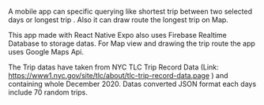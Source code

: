  A mobile app can specific querying like shortest trip between two selected days or longest trip . Also it can draw route the longest trip on Map. 
 
This app made with React Native Expo also uses Firebase Realtime Database to storage datas. For Map view and drawing the trip route the app uses Google Maps Api.  

The Trip datas have taken from NYC TLC Trip Record Data (Link: https://www1.nyc.gov/site/tlc/about/tlc-trip-record-data.page
) and containing whole December 2020. Datas converted JSON format each days include 70 random trips.
